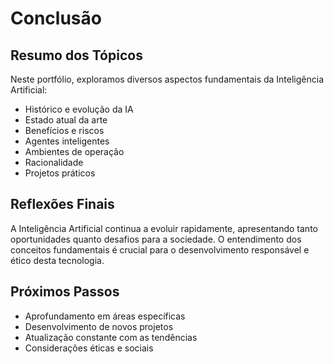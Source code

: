 # Conclusão

## Resumo dos Tópicos

Neste portfólio, exploramos diversos aspectos fundamentais da Inteligência Artificial:

- Histórico e evolução da IA
- Estado atual da arte
- Benefícios e riscos
- Agentes inteligentes
- Ambientes de operação
- Racionalidade
- Projetos práticos

## Reflexões Finais

A Inteligência Artificial continua a evoluir rapidamente, apresentando tanto oportunidades quanto desafios para a sociedade. O entendimento dos conceitos fundamentais é crucial para o desenvolvimento responsável e ético desta tecnologia.

## Próximos Passos

- Aprofundamento em áreas específicas
- Desenvolvimento de novos projetos
- Atualização constante com as tendências
- Considerações éticas e sociais 